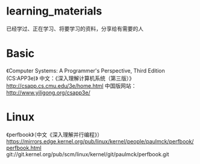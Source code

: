 # learning_materials
已经学过、正在学习、将要学习的资料，分享给有需要的人

# Basic
《Computer Systems: A Programmer's Perspective, Third Edition (CS:APP3e)》
中文：《深入理解计算机系统（第三版）》
http://csapp.cs.cmu.edu/3e/home.html
中国版网站：http://www.yiligong.org/csapp3e/

# Linux
《perfbook》（中文《深入理解并行编程》）
https://mirrors.edge.kernel.org/pub/linux/kernel/people/paulmck/perfbook/perfbook.html
git://git.kernel.org/pub/scm/linux/kernel/git/paulmck/perfbook.git
